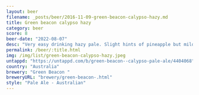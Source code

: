 ```yaml
---
layout: beer
filename: _posts/beer/2016-11-09-green-beacon-calypso-hazy.md
title: Green beacon calypso hazy
category: beer
score: 8
beer-date: "2022-08-07"
desc: "Very easy drinking hazy pale. Slight hints of pineapple but mild"
permalink: /beer/:title.html
img: /img/list/green-beacon-calypso-hazy.jpeg
untappd: "https://untappd.com/b/green-beacon--calypso-pale-ale/4404068"
country: "Australia"
brewery: "Green Beacon "
breweryURL: "brewery/green-beacon-.html"
style: "Pale Ale - Australian"
---
```


